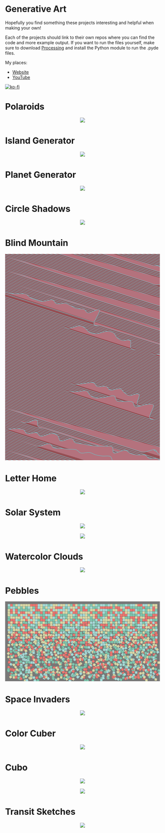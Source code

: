 # Generative Art
Hopefully you find something these projects interesting and helpful when making your own!

Each of the projects should link to their own repos where you can find the code and more example output. If you want to run the files yourself, make sure to download [Processing](processing.org) and install the Python module to run the .pyde files.

My places:
- [Website](erdavids.com)
- [YouTube](https://www.youtube.com/channel/UCUrmX3SvpPerq-KAfGBrgGQ)

[![ko-fi](https://www.ko-fi.com/img/githubbutton_sm.svg)](https://ko-fi.com/A0A6YGXL)


# Polaroids
<p align="center"><img src="https://github.com/erdavids/Polaroids/blob/master/Examples/interesting.png"></p>

# Island Generator
<p align="center"><img src="https://github.com/erdavids/Island-Generator/blob/master/Examples/Planet-11223-w-1500-h-1500.png"></p>

# Planet Generator

<p align="center"><img src="https://github.com/erdavids/Island-Generator/blob/master/Examples/Planet-1376-w-1500-h-1500.png"></p>

# Circle Shadows

<p align="center"><img src="https://github.com/erdavids/Circle-Shadows/blob/master/Examples/redbias-6897.png"></p>

# Blind Mountain

<p align="center"><img src="https://github.com/erdavids/blind-mountain/blob/master/blind-5.png"></p>

# Letter Home

<p align="center"><img src="https://github.com/erdavids/Oblong/blob/master/Examples/Oblong-25-520.png"></p>

# Solar System

<p align="center"><img src="https://github.com/erdavids/Generative-Space-System/blob/master/Examples/Generative-Space-Texture-3000w-1002h.png"></p>

<p align="center"><img src="https://github.com/erdavids/Generative-Space-System/blob/master/Examples/Generative-Space-Texture-3000w-2001h.png"></p>

# Watercolor Clouds

<p align="center"><img src="https://github.com/erdavids/WatercolorClouds/blob/master/watercolor.png"></p>

# Pebbles

<p align="center"><img src="https://github.com/erdavids/Generative-Pebbles/blob/master/Examples/Pebbles-50-60x30.png"></p>

# Space Invaders

<p align="center"><img src="https://github.com/erdavids/PersonalWebsite/blob/master/Images/SpaceInvader/Invader-1.jpg"></p>

# Color Cuber

<p align="center"><img src="https://github.com/erdavids/Color-Cuber/blob/master/mod/eiffel.png"></p>

# Cubo

<p align="center"><img src="https://github.com/erdavids/PersonalWebsite/blob/master/Images/Cubo/Cubo-80-40-868.png"></p>
<p align="center"><img src="https://github.com/erdavids/PersonalWebsite/blob/master/Images/Cubo/Cubo-8-8-348.png"></p>

# Transit Sketches

<p align="center"><img src="https://github.com/erdavids/PersonalWebsite/blob/master/Images/Transit-Sketches/1139.png"></p>
